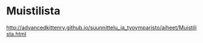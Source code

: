 # Muistilista
http://advancedkittenry.github.io/suunnittelu_ja_tyoymparisto/aiheet/Muistilista.html

